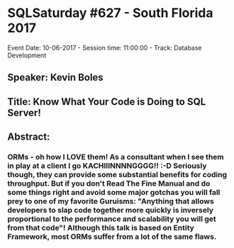 # SQLSaturday #627 - South Florida 2017
Event Date: 10-06-2017 - Session time: 11:00:00 - Track: Database Development
## Speaker: Kevin Boles
## Title: Know What Your Code is Doing to SQL Server!
## Abstract:
### ORMs - oh how I LOVE them! As a consultant when I see them in play at a client I go KACHIIINNNNGGGG!! :-D Seriously though, they can provide some substantial benefits for coding throughput. But if you don't Read The Fine Manual and do some things right and avoid some major gotchas you will fall prey to one of my favorite Guruisms: "Anything that allows developers to slap code together more quickly is inversely proportional to the performance and scalability you will get from that code"! Although this talk is based on Entity Framework, most ORMs suffer from a lot of the same flaws.
